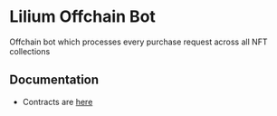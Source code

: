
# Lilium Offchain Bot

Offchain bot which processes every purchase request across all NFT collections


## Documentation

- Contracts are [here](urces/contracts/Lilium)

